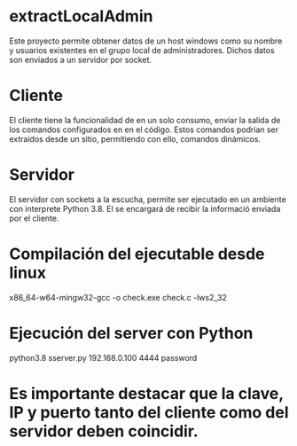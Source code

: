 # extractLocalAdmin
Este proyecto permite obtener datos de un host windows como su nombre y usuarios existentes en el grupo local de administradores. Dichos datos son enviados a un servidor por socket.

# Cliente
El cliente tiene la funcionalidad de en un solo consumo, enviar la salida de los comandos configurados en en el código.
Estos comandos podrían ser extraidos desde un sitio, permitiendo con ello, comandos dinámicos.

# Servidor
El servidor con sockets a la escucha, permite ser ejecutado en un ambiente con interprete Python 3.8.
El se encargará de recibir la informació enviada por el cliente.

# Compilación del ejecutable desde linux
x86_64-w64-mingw32-gcc -o check.exe check.c -lws2_32

# Ejecución del server con Python
python3.8 sserver.py 192.168.0.100 4444 password

# Es importante destacar que la clave, IP y puerto tanto del cliente como del servidor deben coincidir.
